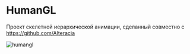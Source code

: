 # HumanGL

Проект скелетной иерархической анимации, сделанный совместно с https://github.com/Alteracia

![humangl](https://user-images.githubusercontent.com/46868942/166114691-8637d431-a825-4bba-b354-bb41f9e68e91.png)
